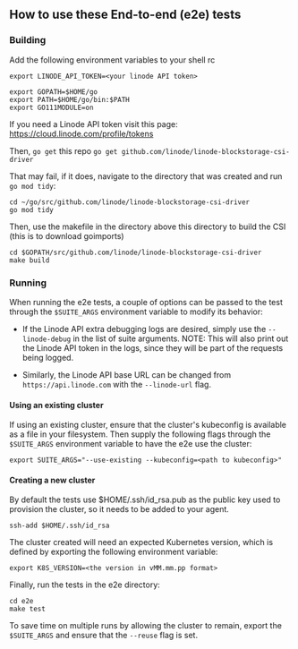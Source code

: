 ## How to use these End-to-end (e2e) tests

### Building

Add the following environment variables to your shell rc

```
export LINODE_API_TOKEN=<your linode API token>

export GOPATH=$HOME/go
export PATH=$HOME/go/bin:$PATH
export GO111MODULE=on 
```

If you need a Linode API token visit this page:
https://cloud.linode.com/profile/tokens

Then, `go get` this repo
`go get github.com/linode/linode-blockstorage-csi-driver`

That may fail, if it does, navigate to the directory that was created and run
`go mod tidy`:

```
cd ~/go/src/github.com/linode/linode-blockstorage-csi-driver
go mod tidy
```

Then, use the makefile in the directory above this directory to build the CSI
(this is to download goimports)

```
cd $GOPATH/src/github.com/linode/linode-blockstorage-csi-driver
make build
```

### Running

When running the e2e tests, a couple of options can be passed to the test
through the `$SUITE_ARGS` environment variable to modify its behavior: 

 - If the Linode API extra debugging logs are desired, simply use the
   `--linode-debug` in the list of suite arguments. NOTE: This will also
   print out the Linode API token in the logs, since they will be part of the
   requests being logged.

 - Similarly, the Linode API base URL can be changed from
   `https://api.linode.com` with the `--linode-url` flag.

#### Using an existing cluster

If using an existing cluster, ensure that the cluster's kubeconfig is available
as a file in your filesystem. Then supply the following flags through the
`$SUITE_ARGS` environment variable to have the e2e use the cluster:

```
export SUITE_ARGS="--use-existing --kubeconfig=<path to kubeconfig>"
```

#### Creating a new cluster

By default the tests use $HOME/.ssh/id\_rsa.pub as the public key used to
provision the cluster, so it needs to be added to your agent.

```
ssh-add $HOME/.ssh/id_rsa
```

The cluster created will need an expected Kubernetes version, which is defined
by exporting the following environment variable:

```
export K8S_VERSION=<the version in vMM.mm.pp format>
```

Finally, run the tests in the e2e directory:
```
cd e2e
make test
```

To save time on multiple runs by allowing the cluster to remain, export the
`$SUITE_ARGS` and ensure that the `--reuse` flag is set.
